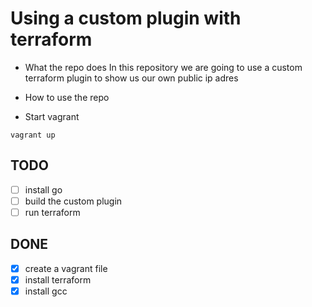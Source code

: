 # Using a custom plugin with terraform

- What the repo does
In this repository we are going to use a custom terraform plugin to show us our own public ip adres
- How to use the repo

- Start vagrant
```
vagrant up
```


## TODO
- [ ] install go
- [ ] build the custom plugin
- [ ] run terraform

## DONE
- [x] create a vagrant file 
- [x] install terraform
- [x] install gcc
